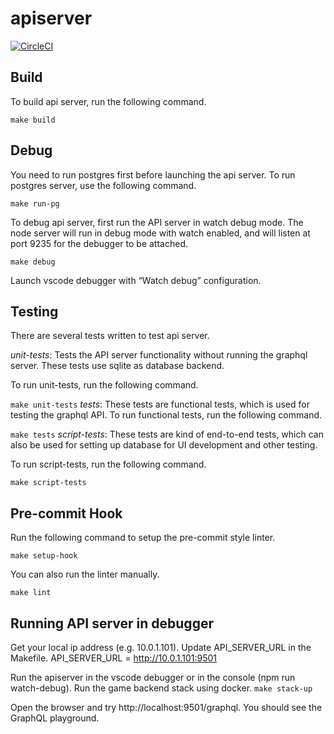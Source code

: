 # apiserver

[![CircleCI](https://circleci.com/gh/New-Voyager/apiserver.svg?style=svg&circle-token=332b6c164df3a333a6d6e14282ca317d0c52abe5)](https://app.circleci.com/pipelines/github/New-Voyager/apiserver)



## Build

To build api server, run the following command.

``
make build
``

## Debug

You need to run postgres first before launching the api server. To run postgres server, use the following command.

``
make run-pg
`` 

To debug api server, first run the API server in watch debug mode. The node server will run in debug mode with watch enabled, and will listen at port 9235 for the debugger to be attached. 

``
make debug
``

Launch vscode debugger with “Watch debug” configuration.


## Testing

There are several tests written to test api server. 

*unit-tests*: Tests the API server functionality without running the graphql server. These tests use sqlite as database backend.

To run unit-tests, run the following command.

``
  make unit-tests
``
*tests*: These tests are functional tests, which is used for testing the graphql API.
To run functional tests, run the following command.

``
  make tests
``
*script-tests*: These tests are kind of end-to-end tests, which can also be used for setting up database for UI development and other testing.  

To run script-tests, run the following command.

``
  make script-tests
``


## Pre-commit Hook

Run the following command to setup the pre-commit style linter.

``
make setup-hook
``

You can also run the linter manually.

``
make lint
``
## Running API server in debugger
Get your local ip address (e.g. 10.0.1.101). Update API_SERVER_URL in the Makefile.
API_SERVER_URL = http://10.0.1.101:9501

Run the apiserver in the vscode debugger or in the console (npm run watch-debug).
Run the game backend stack using docker.
``
make stack-up
``

Open the browser and try http://localhost:9501/graphql. You should see the GraphQL playground.
